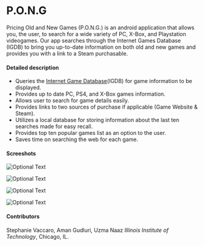 # P.O.N.G
Pricing Old and New Games (P.O.N.G.) is an android application that allows  you, the user, to search for a wide variety of PC, X-Box, and Playstation videogames. Our app searches through the Internet Games Database (IGDB) to bring you up-to-date information on both old and new games and provides you with a link to a Steam purchasable. 

#### Detailed description
* Queries the [Internet Game Database](https://github.com/igdb/api-android-java)(IGDB) for game information to be displayed.
* Provides up to date PC, PS4, and X-Box games information.
* Allows user to search for game details easily.
* Provides links to two sources of purchase if applicable (Game Website  & Steam).
* Utilizes a local database for storing information about the last ten searches made for easy recall.
* Provides top ten popular games list as an option to the user.
* Saves time on searching the web for each game.

#### Screeshots
![Optional Text](../master/Screenshots/Picture1.png)

![Optional Text](../master/Screenshots/Picture2.png)

![Optional Text](../master/Screenshots/Picture3.png)

![Optional Text](../master/Screenshots/Picture4.png)


#### Contributors
Stephanie Vaccaro, Aman Gudluri, Uzma Naaz
_Illinois Institute of Technology_, Chicago, IL.
